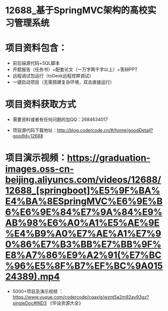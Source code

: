 #   12688_基于SpringMVC架构的高校实习管理系统

#   项目资料包含：
*    前后端源代码+SQL脚本
*    开题报告（任务书）+配套论文（一万字两千字以上）+答辩PPT
*   远程调试包运行（toDesk远程控屏调试）
*   一键启动项目（无需搭建复杂环境，双击直接运行）


#   项目资料获取方式
*   需要资料或者有任何问题的加QQ：2684634017

*   项目源代码下载地址：http://blog.codercode.cn/#/home/goodDetail?goodId=12688

#  项目演示视频：https://graduation-images.oss-cn-beijing.aliyuncs.com/videos/12688/12688_[springboot]%E5%9F%BA%E4%BA%8ESpringMVC%E6%9E%B6%E6%9E%84%E7%9A%84%E9%AB%98%E6%A0%A1%E5%AE%9E%E4%B9%A0%E7%AE%A1%E7%90%86%E7%B3%BB%E7%BB%9F%E8%A7%86%E9%A2%91(%E7%BC%96%E5%8F%B7%EF%BC%9A01524389).mp4

*  5000+项目及演示视频 ：https://www.yuque.com/codercode/cqaxlg/wznt5a2m92ay93gz?singleDoc#lND3 《毕设资源大全》
